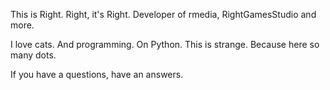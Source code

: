 This is Right. Right, it's Right. Developer of rmedia, RightGamesStudio and more.

I love cats. And programming. On Python. This is strange. Because here so many dots.

If you have a questions, have an answers.
